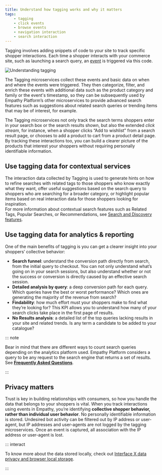 ```yaml
---
title: Understand how tagging works and why it matters
tags:
    - tagging
    - click events
    - browse events
    - navigation interaction
    - search interaction
---
```


Tagging involves adding snippets of code to your site to track specific shopper interactions. Each time a shopper interacts with your commerce site, such as launching a search query, an [event](interaction-events.md#about-the-tagging-events) is triggered via this code.   

![Understanding tagging](~@assets/media/tagging/capture-tagging-api.svg)

The Tagging microservices collect these events and basic data on when and where the events were triggered. They then categorize, filter, and enrich these events with additional data such as the product category and family or the event's timestamp, so they can be subsequently used by Empathy Platform’s other microservices to provide advanced search features such as suggestions about related search queries or trending items that may be of interest, for example.   

The Tagging microservices not only track the search terms shoppers enter in your search box or the search results shown, but also the extended *click stream*, for instance, when a shopper clicks “Add to wishlist” from a search result page, or chooses to add a product to cart from a product detail page. By tracking these interactions too, you can build a clearer picture of the products that interest your shoppers without requiring personally identifiable information.    


## Use tagging data for contextual services
The interaction data collected by Tagging is used to generate hints on how to refine searches with related tags to those shoppers who know exactly what they want, offer useful suggestions based on the search query to shoppers who are searching for a broader category, or highlight popular items based on real interaction data for those shoppers looking for inspiration.  
For more information about contextual search features such as Related Tags, Popular Searches, or Recommendations, see [Search and Discovery features](/explore-empathy-platform/features/readme.md).


<!-- Change this link when information on the search process is available. Include information on how to decipher the query syntax i.e. q= + to append terms, what is considered a query in Empathy, when a new query is sent, etc.
For more information, see Understand the Search Experience. -->


## Use tagging data for analytics & reporting
One of the main benefits of tagging is you can get a clearer insight into your shoppers’ collective behavior:

-   **Search funnel**: understand the conversion path directly from search, from the initial query to checkout. You can not only understand what’s going on in your search sessions, but also understand whether or not the success or conversion is directly caused by an effective search session.
-   **Detailed analysis by query**: a deep conversion path for each query. Which queries have the best or worst performance? Which ones are generating the majority of the revenue from search?
-   **Findability**: how much effort must your shoppers make to find what they’re looking for? This KPI allows you to understand how many of your search clicks take place in the first page of results.
-   **No Results analysis**: a detailed list of the top queries lacking results in your site and related trends. Is any term a candidate to be added to your catalogue?

::: note

Bear in mind that there are different ways to count search queries depending on the analytics platform used. Empathy Platform considers a query to be any request to the search engine that returns a set of results. See **[Frequently Asked Questions](../../faqs.md)**.

:::


## Privacy matters
Trust is key in building relationships with consumers, so how you handle the data that belongs to your shoppers is vital. When you track interactions using events in Empathy, you’re identifying **collective shopper behavior, rather than individual user behavior**. No personally identifiable information is stored. Undesired bot activity can be filtered out by IP address or user-agent, but IP addresses and user-agents are not logged by the tagging microservices. Once an event is captured, all association with the IP address or user-agent is lost.

::: interact 

To know more about the data stored locally, check out [Interface X data privacy and browser local storage](/explore-empathy-platform/experience-search-and-discovery/web-local-storage.md).

:::